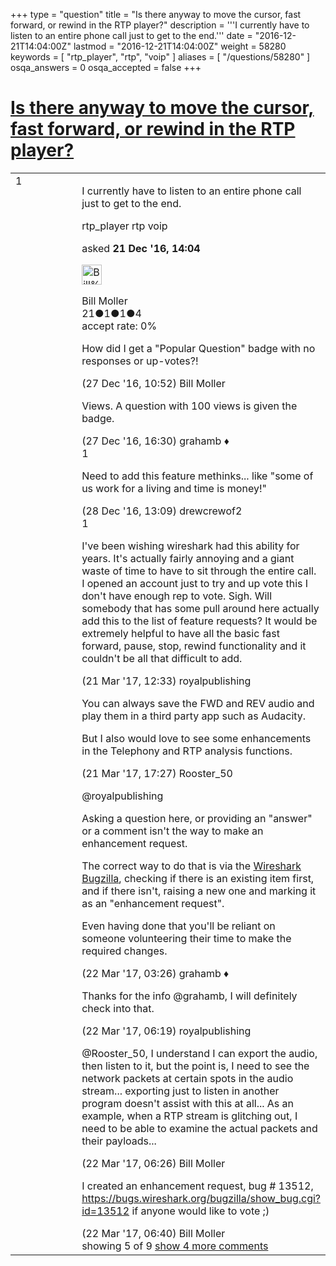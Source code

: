 +++
type = "question"
title = "Is there anyway to move the cursor, fast forward, or rewind in the RTP player?"
description = '''I currently have to listen to an entire phone call just to get to the end.'''
date = "2016-12-21T14:04:00Z"
lastmod = "2016-12-21T14:04:00Z"
weight = 58280
keywords = [ "rtp_player", "rtp", "voip" ]
aliases = [ "/questions/58280" ]
osqa_answers = 0
osqa_accepted = false
+++

<div class="headNormal">

# [Is there anyway to move the cursor, fast forward, or rewind in the RTP player?](/questions/58280/is-there-anyway-to-move-the-cursor-fast-forward-or-rewind-in-the-rtp-player)

</div>

<div id="main-body">

<div id="askform">

<table id="question-table" style="width:100%;"><colgroup><col style="width: 50%" /><col style="width: 50%" /></colgroup><tbody><tr class="odd"><td style="width: 30px; vertical-align: top"><div class="vote-buttons"><div id="post-58280-score" class="post-score" title="current number of votes">1</div><div id="favorite-count" class="favorite-count"></div></div></td><td><div id="item-right"><div class="question-body"><p>I currently have to listen to an entire phone call just to get to the end.</p></div><div id="question-tags" class="tags-container tags">rtp_player rtp voip</div><div id="question-controls" class="post-controls"></div><div class="post-update-info-container"><div class="post-update-info post-update-info-user"><p>asked <strong>21 Dec '16, 14:04</strong></p><img src="https://secure.gravatar.com/avatar/49f5d5fca37cc583773f39b54747abae?s=32&amp;d=identicon&amp;r=g" class="gravatar" width="32" height="32" alt="Bill%20Moller&#39;s gravatar image" /><p>Bill Moller<br />
<span class="score" title="21 reputation points">21</span><span title="1 badges"><span class="badge1">●</span><span class="badgecount">1</span></span><span title="1 badges"><span class="silver">●</span><span class="badgecount">1</span></span><span title="4 badges"><span class="bronze">●</span><span class="badgecount">4</span></span><br />
<span class="accept_rate" title="Rate of the user&#39;s accepted answers">accept rate:</span> <span title="Bill Moller has no accepted answers">0%</span></p></div></div><div id="comments-container-58280" class="comments-container"><span id="58370"></span><div id="comment-58370" class="comment"><div id="post-58370-score" class="comment-score"></div><div class="comment-text"><p>How did I get a "Popular Question" badge with no responses or up-votes?!</p></div><div id="comment-58370-info" class="comment-info"><span class="comment-age">(27 Dec '16, 10:52)</span> Bill Moller</div></div><span id="58384"></span><div id="comment-58384" class="comment"><div id="post-58384-score" class="comment-score"></div><div class="comment-text"><p>Views. A question with 100 views is given the badge.</p></div><div id="comment-58384-info" class="comment-info"><span class="comment-age">(27 Dec '16, 16:30)</span> grahamb ♦</div></div><span id="58408"></span><div id="comment-58408" class="comment"><div id="post-58408-score" class="comment-score">1</div><div class="comment-text"><p>Need to add this feature methinks... like "some of us work for a living and time is money!"</p></div><div id="comment-58408-info" class="comment-info"><span class="comment-age">(28 Dec '16, 13:09)</span> drewcrewof2</div></div><span id="60234"></span><div id="comment-60234" class="comment"><div id="post-60234-score" class="comment-score">1</div><div class="comment-text"><p>I've been wishing wireshark had this ability for years. It's actually fairly annoying and a giant waste of time to have to sit through the entire call. I opened an account just to try and up vote this I don't have enough rep to vote. Sigh. Will somebody that has some pull around here actually add this to the list of feature requests? It would be extremely helpful to have all the basic fast forward, pause, stop, rewind functionality and it couldn't be all that difficult to add.</p></div><div id="comment-60234-info" class="comment-info"><span class="comment-age">(21 Mar '17, 12:33)</span> royalpublishing</div></div><span id="60245"></span><div id="comment-60245" class="comment"><div id="post-60245-score" class="comment-score"></div><div class="comment-text"><p>You can always save the FWD and REV audio and play them in a third party app such as Audacity.</p><p>But I also would love to see some enhancements in the Telephony and RTP analysis functions.</p></div><div id="comment-60245-info" class="comment-info"><span class="comment-age">(21 Mar '17, 17:27)</span> Rooster_50</div></div><span id="60252"></span><div id="comment-60252" class="comment not_top_scorer"><div id="post-60252-score" class="comment-score"></div><div class="comment-text"><p>@royalpublishing</p><p>Asking a question here, or providing an "answer" or a comment isn't the way to make an enhancement request.</p><p>The correct way to do that is via the <a href="https://bugs.wireshark.org">Wireshark Bugzilla</a>, checking if there is an existing item first, and if there isn't, raising a new one and marking it as an "enhancement request".</p><p>Even having done that you'll be reliant on someone volunteering their time to make the required changes.</p></div><div id="comment-60252-info" class="comment-info"><span class="comment-age">(22 Mar '17, 03:26)</span> grahamb ♦</div></div><span id="60258"></span><div id="comment-60258" class="comment not_top_scorer"><div id="post-60258-score" class="comment-score"></div><div class="comment-text"><p>Thanks for the info @grahamb, I will definitely check into that.</p></div><div id="comment-60258-info" class="comment-info"><span class="comment-age">(22 Mar '17, 06:19)</span> royalpublishing</div></div><span id="60259"></span><div id="comment-60259" class="comment not_top_scorer"><div id="post-60259-score" class="comment-score"></div><div class="comment-text"><p>@Rooster_50, I understand I can export the audio, then listen to it, but the point is, I need to see the network packets at certain spots in the audio stream... exporting just to listen in another program doesn't assist with this at all... As an example, when a RTP stream is glitching out, I need to be able to examine the actual packets and their payloads...</p></div><div id="comment-60259-info" class="comment-info"><span class="comment-age">(22 Mar '17, 06:26)</span> Bill Moller</div></div><span id="60260"></span><div id="comment-60260" class="comment not_top_scorer"><div id="post-60260-score" class="comment-score"></div><div class="comment-text"><p>I created an enhancement request, bug # 13512, <a href="https://bugs.wireshark.org/bugzilla/show_bug.cgi?id=13512">https://bugs.wireshark.org/bugzilla/show_bug.cgi?id=13512</a> if anyone would like to vote ;)</p></div><div id="comment-60260-info" class="comment-info"><span class="comment-age">(22 Mar '17, 06:40)</span> Bill Moller</div></div></div><div id="comment-tools-58280" class="comment-tools"><span class="comments-showing"> showing 5 of 9 </span> <a href="#" class="show-all-comments-link">show 4 more comments</a></div><div class="clear"></div><div id="comment-58280-form-container" class="comment-form-container"></div><div class="clear"></div></div></td></tr></tbody></table>

</div>

</div>

